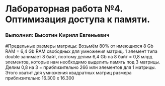 Лабораторная работа №4. Оптимизация доступа к памяти. 
=======================================
### Выполнил: Высотин Кирилл Евгеньевич

#Предельные размеры матрицы:
Возьмём 80% от имеющихся 8 Gb RAM = 6,4 Gb RAM свободных для умножения матриц. 
1 элемент типа double занимает 8 байт, поэтому делим 6,4 Gb на 8 байт = 0,8 млрд элементов, которые нам необходимо выделить память под 3 матрицы. 
Делим 0,8 на 3 = приблизительно 266 млн элементов для 1 матрицы. 
Этого хватит для умножения квадратных матриц размера приблизительно 16.300 х 16.300
